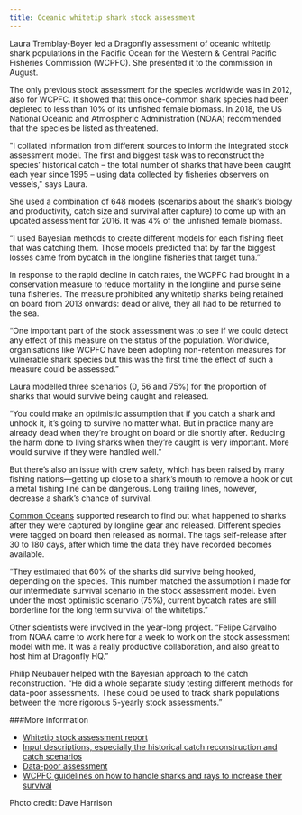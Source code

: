 ```yaml
---
title: Oceanic whitetip shark stock assessment
---
```

Laura Tremblay-Boyer led a Dragonfly assessment of oceanic whitetip shark populations in the Pacific Ocean for the Western & Central Pacific Fisheries Commission (WCPFC). She presented it to the commission in August.

<!--more-->

The only previous stock assessment for the species worldwide was in 2012, also for WCPFC. It showed that this once-common shark species had been depleted to less than 10% of its unfished female biomass. In 2018, the US National Oceanic and Atmospheric Administration (NOAA) recommended that the species be listed as threatened.

"I collated information from different sources to inform the integrated stock assessment model. The first and biggest task was to reconstruct the species’ historical catch – the total number of sharks that have been caught each year since 1995 – using data collected by fisheries observers on vessels," says Laura.

She used a combination of 648 models (scenarios about the shark’s biology and productivity, catch size and survival after capture) to come up with an updated assessment for 2016. It was 4% of the unfished female biomass.

“I used Bayesian methods to create different models for each fishing fleet that was catching them. Those models predicted that by far the biggest losses came from bycatch in the longline fisheries that target tuna.”

In response to the rapid decline in catch rates, the WCPFC had brought in a conservation measure to reduce mortality in the longline and purse seine tuna fisheries. The measure prohibited any whitetip sharks being retained on board from 2013 onwards: dead or alive, they all had to be returned to the sea.

“One important part of the stock assessment was to see if we could detect any effect of this measure on the status of the population. Worldwide, organisations like WCPFC have been adopting non-retention measures for vulnerable shark species but this was the first time the effect of such a measure could be assessed.”

Laura modelled three scenarios (0, 56 and 75%) for the proportion of sharks that would survive being caught and released.

“You could make an optimistic assumption that if you catch a shark and unhook it, it’s going to survive no matter what. But in practice many are already dead when they’re brought on board or die shortly after. Reducing the harm done to living sharks when they’re caught is very important. More would survive if they were handled well.”

But there’s also an issue with crew safety, which has been raised by many fishing nations—getting up close to a shark’s mouth to remove a hook or cut a metal fishing line can be dangerous. Long trailing lines, however, decrease a shark’s chance of survival.

[Common Oceans](http://www.fao.org/in-action/commonoceans/en/) supported research to find out what happened to sharks after they were captured by longline gear and released. Different species were tagged on board then released as normal. The tags self-release after 30 to 180 days, after which time the data they have recorded becomes available.

“They estimated that 60% of the sharks did survive being hooked, depending on the species. This number matched the assumption I made for our intermediate survival scenario in the stock assessment model. Even under the most optimistic scenario (75%), current bycatch rates are still borderline for the long term survival of the whitetips.”

Other scientists were involved in the year-long project. “Felipe Carvalho from NOAA came to work here for a week to work on the stock assessment model with me. It was a really productive collaboration, and also great to host him at Dragonfly HQ.”

Philip Neubauer helped with the Bayesian approach to the catch reconstruction. “He did a whole separate study testing different methods for data-poor assessments. These could be used to track shark populations between the more rigorous 5-yearly stock assessments.”

###More information

* [Whitetip stock assessment report](https://www.wcpfc.int/node/42932)
* [Input descriptions, especially the historical catch reconstruction and catch scenarios](https://www.wcpfc.int/node/43122)
* [Data-poor assessment](https://www.wcpfc.int/node/43050)
* [WCPFC guidelines on how to handle sharks and rays to increase their survival](https://www.wcpfc.int/node/31004)

Photo credit: Dave Harrison
